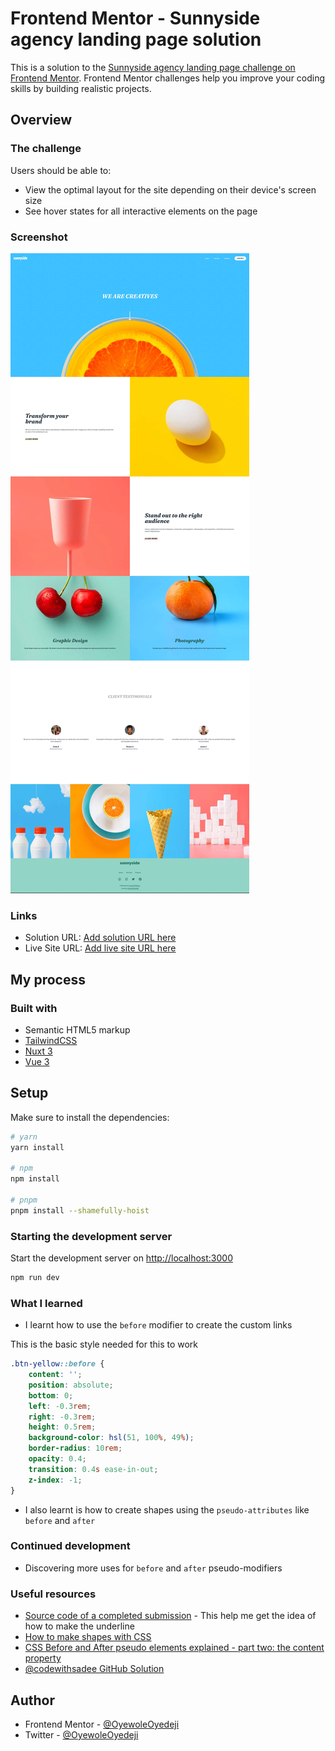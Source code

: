 # Frontend Mentor - Sunnyside agency landing page solution

This is a solution to the [Sunnyside agency landing page challenge on Frontend Mentor](https://www.frontendmentor.io/challenges/sunnyside-agency-landing-page-7yVs3B6ef). Frontend Mentor challenges help you improve your coding skills by building realistic projects.

## Overview

### The challenge

Users should be able to:

- View the optimal layout for the site depending on their device's screen size
- See hover states for all interactive elements on the page

### Screenshot

![4K Preview](preview.jpg)

### Links

- Solution URL: [Add solution URL here](https://your-solution-url.com)
- Live Site URL: [Add live site URL here](https://your-live-site-url.com)

## My process

### Built with

- Semantic HTML5 markup
- [TailwindCSS](https://tailwindcss.com)
- [Nuxt 3](https://v3.nuxtjs.org)
- [Vue 3](https://vuejs.org)

## Setup

Make sure to install the dependencies:

```bash
# yarn
yarn install

# npm
npm install

# pnpm
pnpm install --shamefully-hoist
```

### Starting the development server

Start the development server on [http://localhost:3000](https://localhost:3000)

```bash
npm run dev
```

### What I learned

- I learnt how to use the `before` modifier to create the custom links

This is the basic style needed for this to work

```css
.btn-yellow::before {
    content: '';
    position: absolute;
    bottom: 0;
    left: -0.3rem;
    right: -0.3rem;
    height: 0.5rem;
    background-color: hsl(51, 100%, 49%);
    border-radius: 10rem;
    opacity: 0.4;
    transition: 0.4s ease-in-out;
    z-index: -1;
}
```

- I also learnt is how to create shapes using the `pseudo-attributes` like `before` and `after`

### Continued development

- Discovering more uses for `before` and `after` pseudo-modifiers

### Useful resources

- [Source code of a completed submission](https://sunnyside-landing-page.vercel.app) - This help me get the idea of how to make the underline
- [How to make shapes with CSS](https://www.youtube.com/watch?v=QY7Rj8aZcZk)
- [CSS Before and After pseudo elements explained - part two: the content property](https://www.youtube.com/watch?v=xoRbkm8XgfQ)
- [@codewithsadee GitHub Solution](https://github.com/codewithsadee/sunnyside-agency-landing-page)

## Author

- Frontend Mentor - [@OyewoleOyedeji](https://frontendmentor.io/profile/OyewoleOyedeji)
- Twitter - [@OyewoleOyedeji](https://twitter.com/OyewoleOyedeji)
